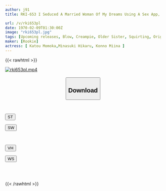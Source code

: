 ```yaml
---
author: j91
title: RKI-653 I Seduced A Married Woman Of My Dreams Using A Sex App, Had Creampie Sex With A Cosplay Girl, And Gave A Blow Job To My Childhood Friend. Nonoka Sato Hikaru Minazuki Miina Konno

url: /v/rki653pl
date: 1970-02-09T01:30:00Z
image: "rki653pl.jpg"
tags: [Upcoming releases, Blow, Creampie, Older Sister, Squirting, Original Collaboration	]
maker: [Rookie]
actress: [ Katou Momoka,Minasuki Hikaru, Konno Miina ]
---
```



{{< rawhtml >}}

<div class="video" data-videoid="pending_link.html">
    <a href="javascript:;">
        <img src="/v/rki653pl/rki653pl.jpg" width="WIDTH" height="HEIGHT" alt="rki653pl.mp4" loading="lazy">
    </a>
</div>

<script type="text/javascript" src="https://j91.asia/asset/on-demand-pend.js"></script>

<br>
  <link rel="stylesheet" href="https://j91.asia/asset/bs5.css">
  
  <center>
  <button class="btn btn-primary" type="button" data-bs-toggle="collapse" data-bs-target=".multi-collapse" aria-expanded="false" aria-controls="multiCollapseExample1 multiCollapseExample2"><h2>Download</h2></button></center>
</p>
<div class="row">
  <div class="col">
    <div class="collapse multi-collapse" id="multiCollapseExample1">
      <div class="card card-body">
	      	      <br>
<div class="buttons">  
<p><a href="https://j91.asia/pending_link.html" target="_blank"><button class="btn-hover color-3"><i class="fa fa-download"></i> ST</button></a></p>
<p><a href="https://j91.asia/pending_link.html" target="_blank"><button class="btn-hover color-2"><i class="fa fa-download"></i> SW</button></a></p></div>
    </div>
  </div>
</div>
  <div class="col">
    <div class="collapse multi-collapse" id="multiCollapseExample2">
      <div class="card card-body">
	      <br>
<div class="buttons">
<p><a href="https://j91.asia/pending_link.html" target="_blank"><button class="btn-hover color-9"><i class="fa fa-download"></i> VH</button></a></p>
<p><a href="https://j91.asia/pending_link.html" target="_blank"><button class="btn-hover color-8"><i class="fa fa-download"></i> WS</button></a></p></div>
<br><br>
      </div>
    </div>
  </div>
</div>

{{< /rawhtml >}}
